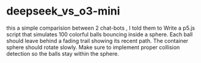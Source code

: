 # deepseek_vs_o3-mini
this a simple comparision between 2 chat-bots , I told them to Write a p5.js script that simulates 100 colorful balls bouncing inside a sphere. Each ball should leave behind a fading trail showing its recent path. The container sphere should rotate slowly. Make sure to implement proper collision detection so the balls stay within the sphere.
